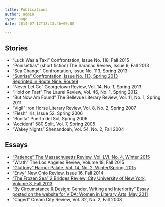 ```yaml
---
title: Publications
author: admin
type: page
date: 2014-07-12T18:13:46+00:00

---
```

## Stories

  * “Luck Was a Taxi” Confrontation, Issue No. 118, Fall 2015
  * “Poinsettias” (short fiction) The Saranac Review, Issue 9, Fall 2013
  * “Sea Change” Confrontation, Issue No. 113, Spring 2013
  * [“Sunrise” Confrontation, Issue No. 113, Spring 2013 <br>Reprinted in Route Nine: Route9](http://route9litmag.com/post/80855249568/sunrise)
  * “Never Let Go” Georgetown Review, Vol. 14, No. 1, Spring 2013
  * “Hold on Fast” The Laurel Review, Vol. 46, No. 1, Spring 2012
  * “But Now Am Found” The Bellevue Literary Review, Vol. 11, No. 1, Spring 2011
  * “Vigil” Iron Horse Literary Review, Vol. 8, No. 2, Spring 2007
  * “Flesh” iris, Issue 52, Spring 2006
  * “Bonita” Puerto del Sol, Spring 2006
  * “Accident” 580 Split, Vol. 7, Spring 2005
  * “Wakey Nights” Shenandoah, Vol. 54, No. 2, Fall 2004

## Essays

  * [“Patience” The Massachusetts Review, Vol. LVI, No. 4, Winter 2015](/files/Patience.pdf)
  * “Wrath” The Los Angeles Review, Volume 18, Fall 2015
  * [“Gluttony” Harpur Palate, Vol. 14, No. 2, Winter/Spring, 2015](/files/Gluttony.pdf)
  * “Envy” New Ohio Review, Issue 16, Fall 2014
  * [“The Frozen Sea” 2 Bridges Review, City University of New York, Volume 3, Fall 2013](http://issuu.com/2bridgesreview/docs/2bridgesreview2013/112?e=0/8209720)
  * [“By Circumstance & Design: Gender, Writing and Interiority” Essay posted on the website for VIDA: Women in Literary Arts, May 2011](http://www.vidaweb.org/by-circumstance-and-design-gender-writing-and-interiority/)
  * “Caged” Cream City Review, Vol. 32, No. 2, Fall 2008

